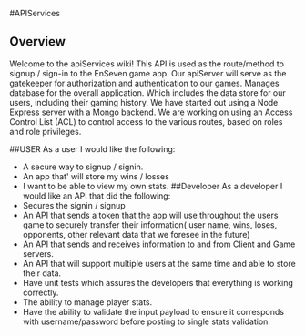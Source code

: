 #APIServices

## Overview
Welcome to the apiServices wiki!
This API is used as the route/method to signup / sign-in to the EnSeven game app. Our apiServer will serve as the gatekeeper for authorization and authentication to our games. Manages database for the overall application. Which includes the data store for our users, including their gaming history. We have started out using a Node Express server with a Mongo backend. We are working on using an Access Control List (ACL) to control access to the various routes, based on roles and role privileges.

##USER
As a user I would like the following:
   * A secure way to signup / signin.
   * An app that' will store my wins / losses
   * I want to be able to view my own stats.
##Developer
As a developer I would like an API that did the following:
   * Secures the signin / signup
   * An API that sends a token that the app will use throughout the users game to securely transfer their information( user name, wins, loses, opponents, other relevant data that we foresee in the future) 
   * An API that sends and receives information to and from Client and Game servers.
   * An API that will support multiple users at the same time and able to store their data. 
   * Have unit tests which assures the developers that everything is working correctly.
   * The ability to manage player stats.
   * Have the ability to validate the input payload to ensure it corresponds with username/password before posting to single stats validation. 

